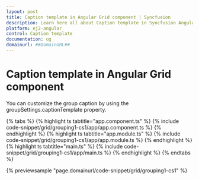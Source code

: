 ```yaml
---
layout: post
title: Caption template in Angular Grid component | Syncfusion
description: Learn here all about Caption template in Syncfusion Angular Grid component of Syncfusion Essential JS 2 and more.
platform: ej2-angular
control: Caption template 
documentation: ug
domainurl: ##DomainURL##
---
```


# Caption template in Angular Grid component

You can customize the group caption by using the groupSettings.captionTemplate property.

{% tabs %}
{% highlight ts tabtitle="app.component.ts" %}
{% include code-snippet/grid/grouping1-cs1/app/app.component.ts %}
{% endhighlight %}
{% highlight ts tabtitle="app.module.ts" %}
{% include code-snippet/grid/grouping1-cs1/app/app.module.ts %}
{% endhighlight %}
{% highlight ts tabtitle="main.ts" %}
{% include code-snippet/grid/grouping1-cs1/app/main.ts %}
{% endhighlight %}
{% endtabs %}
  
{% previewsample "page.domainurl/code-snippet/grid/grouping1-cs1" %}